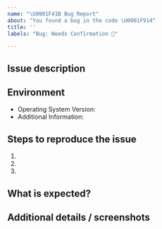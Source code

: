 ```yaml
---
name: "\U0001F41B Bug Report"
about: "You found a bug in the code \U0001F914"
title: ''
labels: "Bug: Needs Confirmation 🧐"

---
```


## Issue description
<!-- Replace this comment with a short explanation of what is going on -->

## Environment

<!-- Add details about the device you are experiencing issues --> 
- Operating System Version:
- Additional Information:

## Steps to reproduce the issue

1.  
2.  
3.  

## What is expected?
<!-- Give me an explanation of what should be happening -->

## Additional details / screenshots
<!-- Screenshots, console output, logs, etc. are extremely helpful -->
